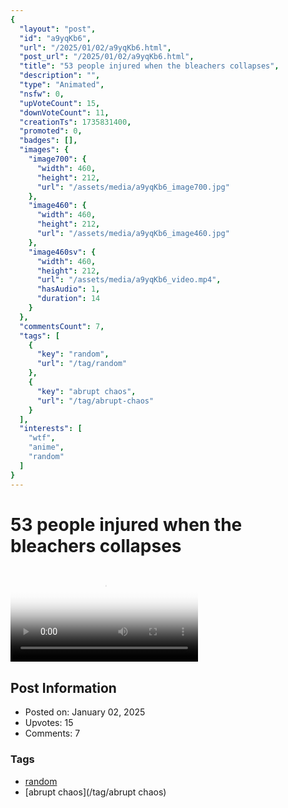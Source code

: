 ```yaml
---
{
  "layout": "post",
  "id": "a9yqKb6",
  "url": "/2025/01/02/a9yqKb6.html",
  "post_url": "/2025/01/02/a9yqKb6.html",
  "title": "53 people injured when the bleachers collapses",
  "description": "",
  "type": "Animated",
  "nsfw": 0,
  "upVoteCount": 15,
  "downVoteCount": 11,
  "creationTs": 1735831400,
  "promoted": 0,
  "badges": [],
  "images": {
    "image700": {
      "width": 460,
      "height": 212,
      "url": "/assets/media/a9yqKb6_image700.jpg"
    },
    "image460": {
      "width": 460,
      "height": 212,
      "url": "/assets/media/a9yqKb6_image460.jpg"
    },
    "image460sv": {
      "width": 460,
      "height": 212,
      "url": "/assets/media/a9yqKb6_video.mp4",
      "hasAudio": 1,
      "duration": 14
    }
  },
  "commentsCount": 7,
  "tags": [
    {
      "key": "random",
      "url": "/tag/random"
    },
    {
      "key": "abrupt chaos",
      "url": "/tag/abrupt-chaos"
    }
  ],
  "interests": [
    "wtf",
    "anime",
    "random"
  ]
}
---
```


# 53 people injured when the bleachers collapses

<video controls playsinline loop poster="/assets/media/a9yqKb6_image460.jpg">
  <source src="/assets/media/a9yqKb6_video.mp4" type="video/mp4">
  Your browser does not support the video tag.
</video>

## Post Information

- Posted on: January 02, 2025
- Upvotes: 15
- Comments: 7

### Tags

- [random](/tag/random)
- [abrupt chaos](/tag/abrupt chaos)
